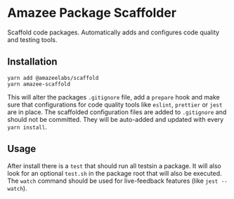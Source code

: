 # Amazee Package Scaffolder

Scaffold code packages. Automatically adds and configures code quality and
testing tools.

## Installation

```shell
yarn add @amazeelabs/scaffold
yarn amazee-scaffold
```

This will alter the packages `.gitignore` file, add a `prepare` hook and
make sure that configurations for code quality tools like `eslint`, `prettier`
or `jest` are in place. The scaffolded configuration files are added to
`.gitignore` and should not be committed. They will be auto-added and updated
with every `yarn install`.

## Usage

After install there is a `test` that should run all testsin a package. It will also look for an
optional `test.sh` in the package root that will also be executed. The `watch` command should be used for live-feedback features (like `jest --watch`).

